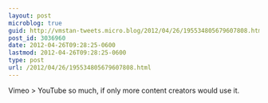 ```yaml
---
layout: post
microblog: true
guid: http://vmstan-tweets.micro.blog/2012/04/26/195534805679607808.html
post_id: 3036960
date: 2012-04-26T09:28:25-0600
lastmod: 2012-04-26T09:28:25-0600
type: post
url: /2012/04/26/195534805679607808.html
---
```

Vimeo &gt; YouTube so much, if only more content creators would use it.
